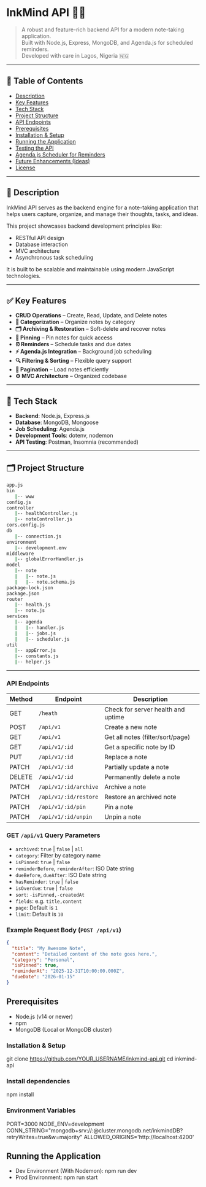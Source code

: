 # InkMind API 🧠📝

> A robust and feature-rich backend API for a modern note-taking application.  
> Built with Node.js, Express, MongoDB, and Agenda.js for scheduled reminders.  
> Developed with care in Lagos, Nigeria 🇳🇬

---

## 📌 Table of Contents

- [Description](#description)
- [Key Features](#key-features)
- [Tech Stack](#tech-stack)
- [Project Structure](#project-structure)
- [API Endpoints](#api-endpoints)
- [Prerequisites](#prerequisites)
- [Installation & Setup](#installation--setup)
- [Running the Application](#running-the-application)
- [Testing the API](#testing-the-api)
- [Agenda.js Scheduler for Reminders](#agendajs-scheduler-for-reminders)
- [Future Enhancements (Ideas)](#future-enhancements-ideas)
- [License](#license)

---

## 🧠 Description

InkMind API serves as the backend engine for a note-taking application that helps users capture, organize, and manage their thoughts, tasks, and ideas.

This project showcases backend development principles like:

- RESTful API design
- Database interaction
- MVC architecture
- Asynchronous task scheduling

It is built to be scalable and maintainable using modern JavaScript technologies.

---

## ✅ Key Features

- **CRUD Operations** – Create, Read, Update, and Delete notes  
- **📁 Categorization** – Organize notes by category  
- **🗂 Archiving & Restoration** – Soft-delete and recover notes  
- **📌 Pinning** – Pin notes for quick access  
- **⏰ Reminders** – Schedule tasks and due dates  
- **⚡ Agenda.js Integration** – Background job scheduling  
- **🔍 Filtering & Sorting** – Flexible query support  
- **📄 Pagination** – Load notes efficiently  
- **⚙️ MVC Architecture** – Organized codebase

---

## 🧰 Tech Stack

- **Backend**: Node.js, Express.js  
- **Database**: MongoDB, Mongoose  
- **Job Scheduling**: Agenda.js  
- **Development Tools**: dotenv, nodemon  
- **API Testing**: Postman, Insomnia (recommended)

---

## 🗂 Project Structure

```bash
app.js
bin
   |-- www
config.js
controller
   |-- healthController.js
   |-- noteController.js
cors.config.js
db
   |-- connection.js
environment
   |-- development.env
middleware
   |-- globalErrorHandler.js
model
   |-- note
   |   |-- note.js
   |   |-- note.schema.js
package-lock.json
package.json
router
   |-- health.js
   |-- note.js
services
   |-- agenda
   |   |-- handler.js
   |   |-- jobs.js
   |   |-- scheduler.js
util
   |-- appError.js
   |-- constants.js
   |-- helper.js
```


---

### API Endpoints

| Method | Endpoint               | Description                          |
|--------|----------------------- |--------------------------------------|
| GET    | `/heath`               | Check for server health and uptime   |
| POST   | `/api/v1`              | Create a new note                    |
| GET    | `/api/v1`              | Get all notes (filter/sort/page)     |
| GET    | `/api/v1/:id`          | Get a specific note by ID            |
| PUT    | `/api/v1/:id`          | Replace a note                       |
| PATCH  | `/api/v1/:id`          | Partially update a note              |
| DELETE | `/api/v1/:id`          | Permanently delete a note            |
| PATCH  | `/api/v1/:id/archive`  | Archive a note                       |
| PATCH  | `/api/v1/:id/restore`  | Restore an archived note             |
| PATCH  | `/api/v1/:id/pin`      | Pin a note                           |
| PATCH  | `/api/v1/:id/unpin`    | Unpin a note                         |

### GET `/api/v1` Query Parameters

- `archived`: `true` | `false` | `all`
- `category`: Filter by category name
- `isPinned`: `true` | `false`
- `reminderBefore`, `reminderAfter`: ISO Date string
- `dueBefore`, `dueAfter`: ISO Date string
- `hasReminder`: `true` | `false`
- `isOverdue`: `true` | `false`
- `sort`: `-isPinned,-createdAt`
- `fields`: e.g. `title,content`
- `page`: Default is `1`
- `limit`: Default is `10`

### Example Request Body (`POST /api/v1`)

```json
{
  "title": "My Awesome Note",
  "content": "Detailed content of the note goes here.",
  "category": "Personal",
  "isPinned": true,
  "reminderAt": "2025-12-31T10:00:00.000Z",
  "dueDate": "2026-01-15"
}
```
## Prerequisites

- Node.js (v14 or newer)  
- npm 
- MongoDB (Local or MongoDB cluster)  

###  Installation & Setup
git clone https://github.com/YOUR_USERNAME/inkmind-api.git
cd inkmind-api

###  Install dependencies
npm install

### Environment Variables
PORT=3000
NODE_ENV=development
CONN_STRING="mongodb+srv://<user>:<pass>@cluster.mongodb.net/inkmindDB?retryWrites=true&w=majority"
ALLOWED_ORIGINS='http://localhost:4200'

## Running the Application
- Dev Environment (With Nodemon): npm run dev
- Prod Environment: npm run start
